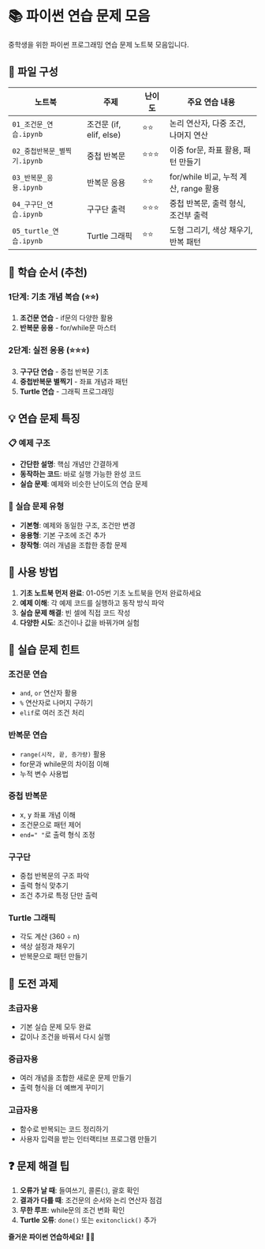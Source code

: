 # 📚 파이썬 연습 문제 모음

중학생을 위한 파이썬 프로그래밍 연습 문제 노트북 모음입니다.

## 📁 파일 구성

| 노트북 | 주제 | 난이도 | 주요 연습 내용 |
|--------|------|--------|---------------|
| `01_조건문_연습.ipynb` | 조건문 (if, elif, else) | ⭐⭐ | 논리 연산자, 다중 조건, 나머지 연산 |
| `02_중첩반복문_별찍기.ipynb` | 중첩 반복문 | ⭐⭐⭐ | 이중 for문, 좌표 활용, 패턴 만들기 |
| `03_반복문_응용.ipynb` | 반복문 응용 | ⭐⭐ | for/while 비교, 누적 계산, range 활용 |
| `04_구구단_연습.ipynb` | 구구단 출력 | ⭐⭐⭐ | 중첩 반복문, 출력 형식, 조건부 출력 |
| `05_turtle_연습.ipynb` | Turtle 그래픽 | ⭐⭐ | 도형 그리기, 색상 채우기, 반복 패턴 |

## 🎯 학습 순서 (추천)

### 1단계: 기초 개념 복습 (⭐⭐)
1. **조건문 연습** - if문의 다양한 활용
2. **반복문 응용** - for/while문 마스터

### 2단계: 실전 응용 (⭐⭐⭐)  
3. **구구단 연습** - 중첩 반복문 기초
4. **중첩반복문 별찍기** - 좌표 개념과 패턴
5. **Turtle 연습** - 그래픽 프로그래밍

## 💡 연습 문제 특징

### 📋 **예제 구조**
- **간단한 설명**: 핵심 개념만 간결하게
- **동작하는 코드**: 바로 실행 가능한 완성 코드
- **실습 문제**: 예제와 비슷한 난이도의 연습 문제

### 🎯 **실습 문제 유형**
- **기본형**: 예제와 동일한 구조, 조건만 변경
- **응용형**: 기본 구조에 조건 추가
- **창작형**: 여러 개념을 조합한 종합 문제

## 🔧 사용 방법

1. **기초 노트북 먼저 완료**: 01-05번 기초 노트북을 먼저 완료하세요
2. **예제 이해**: 각 예제 코드를 실행하고 동작 방식 파악
3. **실습 문제 해결**: 빈 셀에 직접 코드 작성
4. **다양한 시도**: 조건이나 값을 바꿔가며 실험

## 📝 실습 문제 힌트

### 조건문 연습
- `and`, `or` 연산자 활용
- `%` 연산자로 나머지 구하기
- `elif`로 여러 조건 처리

### 반복문 연습  
- `range(시작, 끝, 증가량)` 활용
- for문과 while문의 차이점 이해
- 누적 변수 사용법

### 중첩 반복문
- x, y 좌표 개념 이해
- 조건문으로 패턴 제어
- `end=" "`로 출력 형식 조정

### 구구단
- 중첩 반복문의 구조 파악
- 출력 형식 맞추기
- 조건 추가로 특정 단만 출력

### Turtle 그래픽
- 각도 계산 (360 ÷ n)
- 색상 설정과 채우기
- 반복문으로 패턴 만들기

## 🚀 도전 과제

### 초급자용
- 기본 실습 문제 모두 완료
- 값이나 조건을 바꿔서 다시 실행

### 중급자용  
- 여러 개념을 조합한 새로운 문제 만들기
- 출력 형식을 더 예쁘게 꾸미기

### 고급자용
- 함수로 반복되는 코드 정리하기
- 사용자 입력을 받는 인터랙티브 프로그램 만들기

## ❓ 문제 해결 팁

1. **오류가 날 때**: 들여쓰기, 콜론(:), 괄호 확인
2. **결과가 다를 때**: 조건문의 순서와 논리 연산자 점검  
3. **무한 루프**: while문의 조건 변화 확인
4. **Turtle 오류**: `done()` 또는 `exitonclick()` 추가

**즐거운 파이썬 연습하세요!** 🐍✨ 